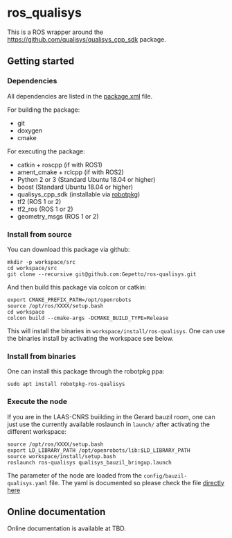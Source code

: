ros_qualisys
============

This is a ROS wrapper around the https://github.com/qualisys/qualisys_cpp_sdk package.

## Getting started

### Dependencies

All dependencies are listed in the [package.xml](https://github.com/Gepetto/ros-qualisys/blob/main/package.xml) file.

For building the package:
- git
- doxygen
- cmake

For executing the package:
- catkin + roscpp (if with ROS1)
- ament_cmake + rclcpp (if with ROS2)
- Python 2 or 3 (Standard Ubuntu 18.04 or higher)
- boost (Standard Ubuntu 18.04 or higher)
- qualisys_cpp_sdk (installable via [robotpkg](http://robotpkg.openrobots.org/))
- tf2 (ROS 1 or 2)
- tf2_ros (ROS 1 or 2)
- geometry_msgs (ROS 1 or 2)

### Install from source

You can download this package via github:

    mkdir -p workspace/src
    cd workspace/src
    git clone --recursive git@github.com:Gepetto/ros-qualisys.git

And then build this package via colcon or catkin:

    export CMAKE_PREFIX_PATH=/opt/openrobots
    source /opt/ros/XXXX/setup.bash
    cd workspace
    colcon build --cmake-args -DCMAKE_BUILD_TYPE=Release

This will install the binaries in `workspace/install/ros-qualisys`.
One can use the binaries install by activating the workspace see below.

### Install from binaries

One can install this package through the robotpkg ppa:

    sudo apt install robotpkg-ros-qualisys

### Execute the node

If you are in the LAAS-CNRS buiilding in the Gerard bauzil room, one can just
use the currently available roslaunch in `launch/` after activating the
different workspace:

    source /opt/ros/XXXX/setup.bash
    export LD_LIBRARY_PATH /opt/openrobots/lib:$LD_LIBRARY_PATH
    source workspace/install/setup.bash
    roslaunch ros-qualisys qualisys_bauzil_bringup.launch

The parameter of the node are loaded from the `config/bauzil-qualisys.yaml` file.
The yaml is documented so please check the file [directly here](https://github.com/Gepetto/ros-qualisys/blob/main/config/bauzil-qualisys.yaml)

## Online documentation

Online documentation is available at TBD.
